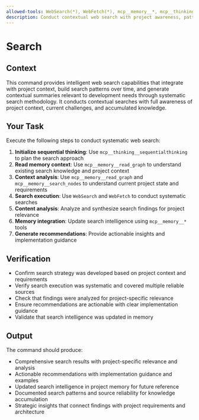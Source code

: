 ```yaml
---
allowed-tools: WebSearch(*), WebFetch(*), mcp__memory__*, mcp__thinking__*
description: Conduct contextual web search with project awareness, pattern recognition, and accumulated search intelligence for comprehensive research capabilities.
---
```


# Search

## Context

This command provides intelligent web search capabilities that integrate with project context, build search patterns over time, and generate contextual summaries relevant to development needs through systematic search methodology. It conducts contextual searches with full awareness of project context, current challenges, and accumulated knowledge.

## Your Task

Execute the following steps to conduct systematic web search:

1. **Initialize sequential thinking**: Use `mcp__thinking__sequentialthinking` to plan the search approach
2. **Read memory context**: Use `mcp__memory__read_graph` to understand existing search knowledge and project context
3. **Context analysis**: Use `mcp__memory__read_graph` and `mcp__memory__search_nodes` to understand current project state and requirements
4. **Search execution**: Use `WebSearch` and `WebFetch` to conduct systematic searches
5. **Content analysis**: Analyze and synthesize search findings for project relevance
6. **Memory integration**: Update search intelligence using `mcp__memory__*` tools
7. **Generate recommendations**: Provide actionable insights and implementation guidance

## Verification

- Confirm search strategy was developed based on project context and requirements
- Verify search execution was systematic and covered multiple reliable sources
- Check that findings were analyzed for project-specific relevance
- Ensure recommendations are actionable with clear implementation guidance
- Validate that search intelligence was updated in memory

## Output

The command should produce:

- Comprehensive search results with project-specific relevance and analysis
- Actionable recommendations with implementation guidance and examples
- Updated search intelligence in project memory for future reference
- Documented search patterns and source reliability for knowledge accumulation
- Strategic insights that connect findings with project requirements and architecture
